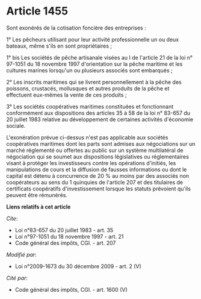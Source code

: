 # Article 1455

Sont exonérés de la cotisation foncière des entreprises : 

1° Les pêcheurs utilisant pour leur activité professionnelle un ou deux bateaux, même s'ils en sont propriétaires ; 

1° bis Les sociétés de pêche artisanale visées au I de l'article 21 de la loi n° 97-1051 du 18 novembre 1997 d'orientation
sur la pêche maritime et les cultures marines lorsqu'un ou plusieurs associés sont embarqués ; 

2° Les inscrits maritimes qui se livrent personnellement à la pêche des poissons, crustacés, mollusques et autres produits de
la pêche et effectuent eux-mêmes la vente de ces produits ; 

3° Les sociétés coopératives maritimes constituées et fonctionnant conformément aux dispositions des articles 35 à 58 de la
loi n° 83-657 du 20 juillet 1983 relative au développement de certaines activités d'économie sociale.

L'exonération prévue ci-dessus n'est pas applicable aux sociétés coopératives maritimes dont les parts sont admises aux
négociations sur un marché réglementé ou offertes au public sur un système multilatéral de négociation qui se soumet aux
dispositions législatives ou réglementaires visant à protéger les investisseurs contre les opérations d'initiés, les
manipulations de cours et la diffusion de fausses informations ou dont le capital est détenu à concurrence de 20 % au moins
par des associés non coopérateurs au sens du 1 quinquies de l'article 207 et des titulaires de certificats coopératifs
d'investissement lorsque les statuts prévoient qu'ils peuvent être rémunérés.

**Liens relatifs à cet article**

_Cite_:

  - Loi n°83-657 du 20 juillet 1983 - art. 35
  - Loi n°97-1051 du 18 novembre 1997 - art. 21
  - Code général des impôts, CGI. - art. 207

_Modifié par_:

  - Loi n°2009-1673 du 30 décembre 2009 - art. 2 (V)

_Cité par_:

  - Code général des impôts, CGI. - art. 1600 (V)
